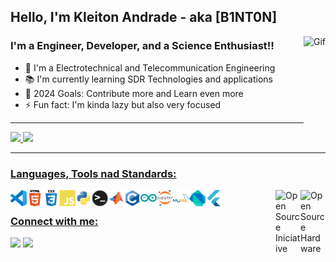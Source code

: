 ## Hello, I'm Kleiton Andrade - aka [B1NT0N]

<div>
  <img align="right" alt="Gif"height="160em" src="https://www.puttiapps.com/wp-content/uploads/2021/05/Training-and-Application.gif"/>
</div>
<h3> I'm a Engineer, Developer, and a Science Enthusiast!!</h3>

- 🔭 I'm a Electrotechnical and Telecommunication Engineering
- 📚 I'm currently learning SDR Technologies and applications
- 🥅 2024 Goals: Contribute more and Learn even more
- ⚡ Fun fact: I'm kinda lazy but also very focused


---
 <div>
  <a href="https://github.com/B1NT0N">
  <img height="160em" src="https://github-readme-stats.vercel.app/api?username=B1NT0N&show_icons=true&theme=dark&include_all_commits=true&count_private=true"/>
  <img height="160em" src="https://github-readme-stats.vercel.app/api/top-langs/?username=B1NT0N&layout=compact&langs_count=7&theme=dark"/>
</div>

 ---
### Languages, Tools nad Standards:

<img align="left" alt="Visual Studio Code" width="26px" src="https://raw.githubusercontent.com/github/explore/80688e429a7d4ef2fca1e82350fe8e3517d3494d/topics/visual-studio-code/visual-studio-code.png" />
<img align="left" alt="HTML5" width="26px" src="https://raw.githubusercontent.com/github/explore/80688e429a7d4ef2fca1e82350fe8e3517d3494d/topics/html/html.png" />
<img align="left" alt="CSS3" width="26px" src="https://raw.githubusercontent.com/github/explore/80688e429a7d4ef2fca1e82350fe8e3517d3494d/topics/css/css.png" />
 <img align="left" alt="Javascript" width="26" src="https://raw.githubusercontent.com/devicons/devicon/master/icons/javascript/javascript-plain.svg">
<img align="left" alt="Python" width="26px" src="https://raw.githubusercontent.com/devicons/devicon/master/icons/python/python-original.svg" />
<img align="left" alt="Terminal" width="26px" src="https://raw.githubusercontent.com/github/explore/80688e429a7d4ef2fca1e82350fe8e3517d3494d/topics/terminal/terminal.png" />
<img align="left" alt="Matlab" width="26px" src="https://github.com/devicons/devicon/blob/master/icons/matlab/matlab-original.svg" />
<img align="left" alt="C" width="26px" src="https://github.com/devicons/devicon/blob/master/icons/c/c-original.svg" />
<img align="left" alt="Arduino" width="26px" src="https://github.com/devicons/devicon/blob/master/icons/arduino/arduino-original.svg" />
<img align="left" alt="Jupyter" width="26px" src="https://github.com/devicons/devicon/blob/master/icons/jupyter/jupyter-original-wordmark.svg" />
<img align="left" alt="MySQL" width="26px" src="https://raw.githubusercontent.com/devicons/devicon/2ae2a900d2f041da66e950e4d48052658d850630/icons/mysql/mysql-original-wordmark.svg" /> 
<img align="left" alt="Dart" width="26px" src="https://raw.githubusercontent.com/devicons/devicon/1119b9f84c0290e0f0b38982099a2bd027a48bf1/icons/dart/dart-original.svg" />
<img align="left" alt="Flutter" width="26px" src="https://github.com/devicons/devicon/blob/master/icons/flutter/flutter-original.svg" />

<img align="right" alt="Open Source Hardware" width="40px" src="https://upload.wikimedia.org/wikipedia/commons/f/fd/Open-source-hardware-logo.svg" />
<img align="right" alt="Open Source Iniciative" width="40px" src="https://i.ibb.co/412hzyj/osi-reversing-logotype-color-to-white-1-Photo-Room-2.png" />

<br />

 
### Connect with me:

  <a href="https://www.linkedin.com/in/kleiton-andrade-9310411a4/" target="_blank"><img src="https://img.shields.io/badge/-LinkedIn-%230077B5?style=for-the-badge&logo=linkedin&logoColor=white" target="_blank"></a>
  <a href="https://t.me/B1NT0N" target="_blank"><img src="https://img.shields.io/badge/-Telegram-0088CC?style=for-the-badge&logo=telegram&logoColor=white" target="_blank"></a>


  
[facebook]: https://www.facebook.com/kleiton.andrade01
[twitter]: https://twitter.com/KleitonAndrad12
[instagram]: https://www.instagram.com/bin_kleiton/
[linkedin]: https://www.linkedin.com/in/kleiton-andrade-9310411a4/
